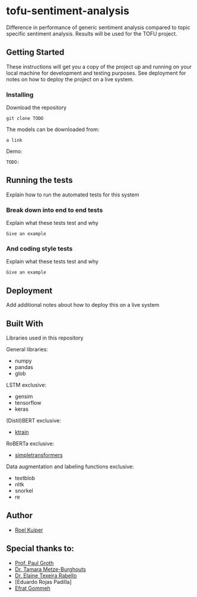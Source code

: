 # tofu-sentiment-analysis

Difference in performance of generic sentiment analysis compared to topic specific sentiment analysis. Results will be used for the TOFU project.

## Getting Started

These instructions will get you a copy of the project up and running on your local machine for development and testing purposes. See deployment for notes on how to deploy the project on a live system.


### Installing

Download the repository

```
git clone TODO
```

The models can be downloaded from:

```
a link
```

Demo:
```
TODO:
```

## Running the tests

Explain how to run the automated tests for this system

### Break down into end to end tests

Explain what these tests test and why

```
Give an example
```

### And coding style tests

Explain what these tests test and why

```
Give an example
```

## Deployment

Add additional notes about how to deploy this on a live system

## Built With

Libraries used in this repository

General libraries:

* numpy
* pandas
* glob

LSTM exclusive:

* gensim
* tensorflow
* keras

(Distil)BERT exclusive:

* [ktrain](https://github.com/amaiya/ktrain)

RoBERTa exclusive:

* [simpletransformers](https://github.com/ThilinaRajapakse/simpletransformers)

Data augmentation and labeling functions exclusive:

* textblob
* nltk
* snorkel
* re

## Author

* [Roel Kuiper](https://github.com/roel-kuiper)


## Special thanks to:

* [Prof. Paul Groth](https://github.com/pgroth)
* [Dr. Tamara Metze-Burghouts](https://www.linkedin.com/in/tamara-metze-0a9b354/)
* [Dr. Elaine Texeira Rabello](https://www.linkedin.com/in/erabello/)
* [Eduardo Rojas Padilla]
* [Efrat Gommeh](https://www.linkedin.com/in/efrat-gommeh-86267313/)
